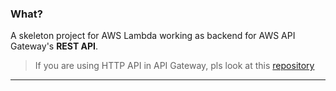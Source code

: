### What?
A skeleton project for AWS Lambda working as backend for AWS API Gateway's **REST API**.  

> If you are using HTTP API in API Gateway, pls look at this [repository](https://github.com/raevilman/aws-http-api-lambda-python-skeleton)

---



